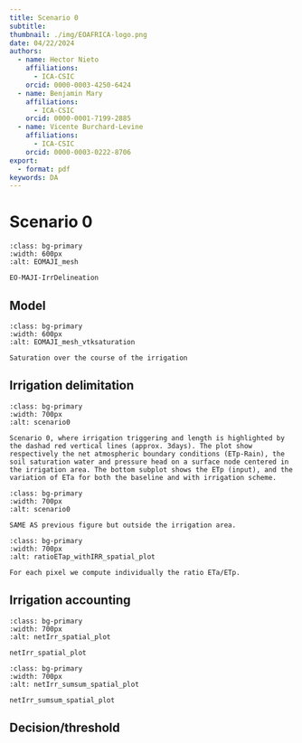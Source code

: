 ```yaml
---
title: Scenario 0
subtitle: 
thumbnail: ./img/EOAFRICA-logo.png
date: 04/22/2024
authors:
  - name: Hector Nieto
    affiliations:
      - ICA-CSIC
    orcid: 0000-0003-4250-6424
  - name: Benjamin Mary
    affiliations:
      - ICA-CSIC
    orcid: 0000-0001-7199-2885
  - name: Vicente Burchard-Levine
    affiliations:
      - ICA-CSIC
    orcid: 0000-0003-0222-8706
export: 
  - format: pdf
keywords: DA
---
```


# Scenario 0

```{figure} ../figures/EOMAJI_mesh.png
:class: bg-primary
:width: 600px
:alt: EOMAJI_mesh

EO-MAJI-IrrDelineation
```


## Model
```{figure} ../figures/vtksaturation.gif
:class: bg-primary
:width: 600px
:alt: EOMAJI_mesh_vtksaturation

Saturation over the course of the irrigation
```

## Irrigation delimitation

```{figure} ../figures/scenario0/plot_1d_evol_irrArea.png
:class: bg-primary
:width: 700px
:alt: scenario0

Scenario 0, where irrigation triggering and length is highlighted by the dashad red vertical lines (approx. 3days). The plot show respectively the net atmospheric boundary conditions (ETp-Rain), the soil saturation water and pressure head on a surface node centered in the irrigation area. The bottom subplot shows the ETp (input), and the variation of ETa for both the baseline and with irrigation scheme.   
```


```{figure} ../figures/scenario0/plot_1d_evol_outArea.png
:class: bg-primary
:width: 700px
:alt: scenario0

SAME AS previous figure but outside the irrigation area.  
```


```{figure} ../figures/scenario0/ratioETap_withIRR_spatial_plot.png
:class: bg-primary
:width: 700px
:alt: ratioETap_withIRR_spatial_plot

For each pixel we compute individually the ratio ETa/ETp. 
```

## Irrigation accounting

```{figure} ../figures/scenario0/netIrr_spatial_plot.png
:class: bg-primary
:width: 700px
:alt: netIrr_spatial_plot

netIrr_spatial_plot
```



```{figure} ../figures/scenario0/netIrr_sumsum_spatial_plot.png
:class: bg-primary
:width: 700px
:alt: netIrr_sumsum_spatial_plot

netIrr_sumsum_spatial_plot
```

## Decision/threshold














